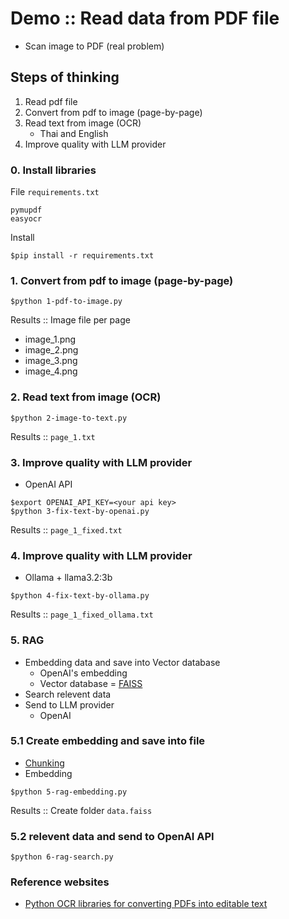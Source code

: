# Demo :: Read data from PDF file
* Scan image to PDF (real problem)

## Steps of thinking
1. Read pdf file
2. Convert from pdf to image (page-by-page)
3. Read text from image (OCR)
   * Thai and English
4. Improve quality with LLM provider


### 0. Install libraries
File `requirements.txt`
```
pymupdf 
easyocr
```

Install
```
$pip install -r requirements.txt
```

### 1. Convert from pdf to image (page-by-page)
```
$python 1-pdf-to-image.py 
```
Results :: Image file per page
* image_1.png
* image_2.png
* image_3.png
* image_4.png

### 2. Read text from image (OCR)
```
$python 2-image-to-text.py
```

Results :: `page_1.txt`

### 3. Improve quality with LLM provider
* OpenAI API
```
$export OPENAI_API_KEY=<your api key>
$python 3-fix-text-by-openai.py 
```

Results :: `page_1_fixed.txt`

### 4. Improve quality with LLM provider
* Ollama + llama3.2:3b
```
$python 4-fix-text-by-ollama.py
```

Results :: `page_1_fixed_ollama.txt`

### 5. RAG
* Embedding data and save into Vector database
  * OpenAI's embedding
  * Vector database = [FAISS](https://python.langchain.com/docs/integrations/vectorstores/faiss/)
* Search relevent data
* Send to LLM provider
  * OpenAI

### 5.1 Create embedding and save into file
* [Chunking](https://python.langchain.com/docs/how_to/character_text_splitter/)
* Embedding
```
$python 5-rag-embedding.py
```
Results :: Create folder `data.faiss`

### 5.2 relevent data and send to OpenAI API
```
$python 6-rag-search.py
```

### Reference websites
* [Python OCR libraries for converting PDFs into editable text](https://ploomber.io/blog/pdf-ocr/)